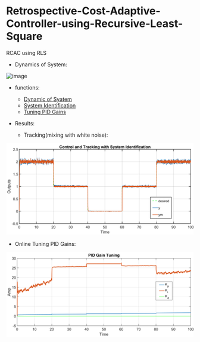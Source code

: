 # Retrospective-Cost-Adaptive-Controller-using-Recursive-Least-Square
RCAC using RLS

* Dynamics of System:

![image](https://user-images.githubusercontent.com/60617560/126069049-ea0ae892-2d66-4726-a9c6-1040b8a65c5f.png)


* functions: 
  * [Dynamic of Syatem](NonLinDynamic.m)
  * [System Identification](RLS1.m)
  * [Tuning PID Gains](RLS2.m)

* Results:
  * Tracking(mixing with white noise):

![alt text](https://github.com/98210184/Retrospective-Cost-Adaptive-Controller-using-Recursive-Least-Square/blob/main/images/Tracking.png?raw=true)


  * Online Tuning PID Gains:

![alt text](https://github.com/98210184/Retrospective-Cost-Adaptive-Controller-using-Recursive-Least-Square/blob/main/images/PID%20Gains.png?raw=true)


